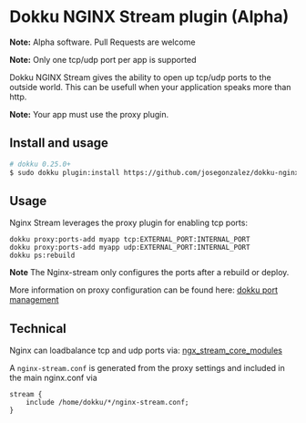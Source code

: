 # Dokku NGINX Stream plugin (Alpha)

**Note:** Alpha software. Pull Requests are welcome

**Note:** Only one tcp/udp port per app is supported

Dokku NGINX Stream gives the ability to open up tcp/udp ports
to the outside world. This can be usefull when your application
speaks more than http.

**Note:** Your app must use the proxy plugin.

## Install and usage

```sh
# dokku 0.25.0+
$ sudo dokku plugin:install https://github.com/josegonzalez/dokku-nginx-stream.git
```
## Usage
Nginx Stream leverages the proxy plugin for enabling tcp ports:

```
dokku proxy:ports-add myapp tcp:EXTERNAL_PORT:INTERNAL_PORT
dokku proxy:ports-add myapp udp:EXTERNAL_PORT:INTERNAL_PORT
dokku ps:rebuild
```

**Note** The Nginx-stream only configures the ports after
a rebuild or deploy.

More information on proxy configuration can be found here:
[dokku port management](http://dokku.viewdocs.io/dokku/networking/port-management/)

## Technical

Nginx can loadbalance tcp and udp ports via:
[ngx_stream_core_modules](http://nginx.org/en/docs/stream/ngx_stream_core_module.html)

A `nginx-stream.conf` is generated from the proxy settings
and included in the main nginx.conf via
```
stream {
    include /home/dokku/*/nginx-stream.conf;
}
```
